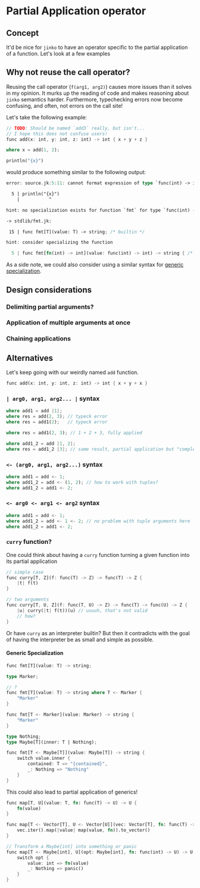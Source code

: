 # Partial Application operator

## Concept

It'd be nice for `jinko` to have an operator specific to the partial application of a function. Let's look at a few examples

## Why not reuse the call operator?

Reusing the call operator (`f(arg1, arg2)`) causes more issues than it solves in my opinion. It murks up the reading of code and makes reasoning about `jinko` semantics harder. Furthermore, typechecking errors now become confusing, and often, not errors on the call site!

Let's take the following example:

```rust
// TODO: Should be named `add3` really, but isn't...
// I hope this does not confuse users!
func add(x: int, y: int, z: int) -> int { x + y + z }

where x = add(1, 2);

println("{x}")
```

would produce something similar to the following output:

```rust
error: source.jk:5:11: cannot format expression of type `func(int) -> int`

  5 | println("{x}")
    |           ^

hint: no specialization exists for function `fmt` for type `func(int) -> int`

-> stdlib/fmt.jk:

 15 | func fmt[T](value: T) -> string; /* builtin */

hint: consider specializing the function

  5 | func fmt[fn(int) -> int](value: func(int) -> int) -> string { /* TODO */ }
```

As a side note, we could also consider using a similar syntax for [generic specialization](#generic-specialization).

## Design considerations

### Delimiting partial arguments?
### Application of multiple arguments at once
### Chaining applications

## Alternatives

Let's keep going with our weirdly named `add` function.

```rust
func add(x: int, y: int, z: int) -> int { x + y + x }
```

### `| arg0, arg1, arg2... |` syntax

```rust
where add1 = add |1|;
where res = add(2, 3); // typeck error
where res = add1(2);   // typeck error

where res = add1(2, 3); // 1 + 2 + 3, fully applied

where add1_2 = add |1, 2|;
where res = add1_2 |3|; // same result, partial application but "complete"
```


### `<- (arg0, arg1, arg2...)` syntax

```rust
where add1 = add <- 1;
where add1_2 = add <- (1, 2); // how to work with tuples?
where add1_2 = add1 <- 2;
```

### `<- arg0 <- arg1 <- arg2` syntax

```rust
where add1 = add <- 1;
where add1_2 = add <- 1 <- 2; // no problem with tuple arguments here
where add1_2 = add1 <- 2;
```

### `curry` function?

One could think about having a `curry` function turning a given function into its partial application

```rust
// simple case
func curry[T, Z](f: func(T) -> Z) -> func(T) -> Z {
    |t| f(t)
}

// two arguments
func curry[T, U, Z](f: func(T, U) -> Z) -> func(T) -> func(U) -> Z {
    |u| curry(|t| f(t))(u) // uuuuh, that's not valid
    // how?
}
```

Or have `curry` as an interpreter builtin? But then it contradicts with the goal of having the interpreter be as small
and simple as possible.

#### Generic Specialization

```rust
func fmt[T](value: T) -> string;

type Marker;

// ?
func fmt[T](value: T) -> string where T <- Marker {
    "Marker"
}

func fmt[T <- Marker](value: Marker) -> string {
    "Marker"
}

type Nothing;
type Maybe[T](inner: T | Nothing);

func fmt[T <- Maybe[T]](value: Maybe[T]) -> string {
    switch value.inner {
        contained: T => "{contained}",
        _: Nothing => "Nothing"
    }
}
```

This could also lead to partial application of generics!

```rust
func map[T, U](value: T, fn: func(T) -> U) -> U {
    fn(value)
}

func map[T <- Vector[T], U <- Vector[U]](vec: Vector[T], fn: func(T) -> U) -> Vector[U] {
    vec.iter().map(|value| map(value, fn)).to_vector()
}

// Transform a Maybe[int] into something or panic
func map[T <- Maybe[int], U](opt: Maybe[int], fn: func(int) -> U) -> U {
    switch opt {
        value: int => fn(value)
        _: Nothing => panic()
    }
}
```
